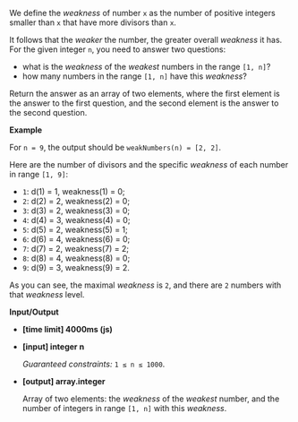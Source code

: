﻿We define the _weakness_ of number `x` as the number of positive integers smaller than `x` that have more divisors than `x`.

It follows that the _weaker_ the number, the greater overall _weakness_ it has. For the given integer `n`, you need to answer two questions:

*   what is the _weakness_ of the _weakest_ numbers in the range `[1, n]`?
*   how many numbers in the range `[1, n]` have this _weakness_?

Return the answer as an array of two elements, where the first element is the answer to the first question, and the second element is the answer to the second question.

**Example**

For `n = 9`, the output should be
`weakNumbers(n) = [2, 2]`.

Here are the number of divisors and the specific _weakness_ of each number in range `[1, 9]`:

*   `1`: d(1) = 1, weakness(1) = 0;
*   `2`: d(2) = 2, weakness(2) = 0;
*   `3`: d(3) = 2, weakness(3) = 0;
*   `4`: d(4) = 3, weakness(4) = 0;
*   `5`: d(5) = 2, weakness(5) = 1;
*   `6`: d(6) = 4, weakness(6) = 0;
*   `7`: d(7) = 2, weakness(7) = 2;
*   `8`: d(8) = 4, weakness(8) = 0;
*   `9`: d(9) = 3, weakness(9) = 2.

As you can see, the maximal _weakness_ is `2`, and there are `2` numbers with that _weakness_ level.

**Input/Output**

*   **[time limit] 4000ms (js)**

*   **[input] integer n**

    _Guaranteed constraints:_
    `1 ≤ n ≤ 1000`.

*   **[output] array.integer**

    Array of two elements: the _weakness_ of the _weakest_ number, and the number of integers in range `[1, n]` with this _weakness_.